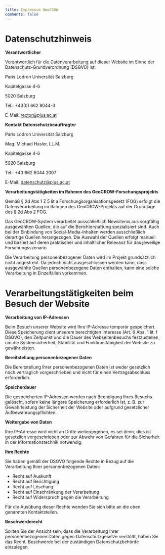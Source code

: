 ```yaml
---
title: Impressum GeoCROW
comments: false
---
```


# Datenschutzhinweis

**Verantwortlicher**

Verantwortlich für die Datenverarbeitung auf dieser Website im Sinne der Datenschutz-Grundverordnung (DSGVO) ist:

Paris Lodron Universität Salzburg

Kapitelgasse 4-6

5020 Salzburg

Tel.: +43(0) 662 8044-0

E-Mail: rector@plus.ac.at

**Kontakt Datenschutzbeauftragter**

Paris Lodron Universität Salzburg

Mag. Michael Hasler, LL.M.

Kapitelgasse 4-6

5020 Salzburg

Tel.: +43 662 8044 2007

E-Mail: datenschutz@plus.ac.at

**Verarbeitungstätigkeiten im Rahmen des GeoCROW-Forschungsprojekts**

Gemäß § 2d Abs 1 Z 5 lit a Forschungsorganisationsgesetz (FOG) erfolgt die Datenverarbeitung im Rahmen des GeoCROW-Projekts auf der Grundlage des § 2d Abs 2 FOG.

Das GeoCROW-System verarbeitet ausschließlich Newsitems aus sorgfältig ausgewählten Quellen, die auf die Berichterstattung spezialisiert sind. Auch bei der Einbindung von Social-Media-Inhalten werden ausschließlich derartige Quellen herangezogen. Die Auswahl der Quellen erfolgt manuell und basiert auf deren praktischer und inhaltlicher Relevanz für das jeweilige Forschungsszenario.

Die Verarbeitung personenbezogener Daten wird im Projekt grundsätzlich nicht angestrebt. Da jedoch nicht ausgeschlossen werden kann, dass ausgewählte Quellen personenbezogene Daten enthalten, kann eine solche Verarbeitung in Einzelfällen vorkommen.

# Verarbeitungstätigkeiten beim Besuch der Website

**Verarbeitung von IP-Adressen**

Beim Besuch unserer Website wird Ihre IP-Adresse temporär gespeichert. Diese Speicherung dient unserem berechtigten Interesse (Art. 6 Abs. 1 lit. f DSGVO), den Zeitpunkt und die Dauer des Webseitenbesuchs festzustellen, um die Systemsicherheit, Stabilität und Funktionsfähigkeit der Website zu gewährleisten.

**Bereitstellung personenbezogener Daten**

Die Bereitstellung Ihrer personenbezogenen Daten ist weder gesetzlich noch vertraglich vorgeschrieben und nicht für einen Vertragsabschluss erforderlich.

**Speicherdauer**

Die gespeicherten IP-Adressen werden nach Beendigung Ihres Besuchs gelöscht, sofern keine längere Speicherung erforderlich ist, z. B. zur Gewährleistung der Sicherheit der Website oder aufgrund gesetzlicher Aufbewahrungspflichten.

**Weitergabe von Daten**

Ihre IP-Adresse wird nicht an Dritte weitergegeben, es sei denn, dies ist gesetzlich vorgeschrieben oder zur Abwehr von Gefahren für die Sicherheit in der Informationstechnik notwendig.

**Ihre Rechte**

Sie haben gemäß der DSGVO folgende Rechte in Bezug auf die Verarbeitung Ihrer personenbezogenen Daten:

- Recht auf Auskunft
- Recht auf Berichtigung
- Recht auf Löschung
- Recht auf Einschränkung der Verarbeitung
- Recht auf Widerspruch gegen die Verarbeitung

Für die Ausübung dieser Rechte wenden Sie sich bitte an die oben genannten Kontaktstellen.

**Beschwerderecht**

Sollten Sie der Ansicht sein, dass die Verarbeitung Ihrer personenbezogenen Daten gegen Datenschutzgesetze verstößt, haben Sie das Recht, Beschwerde bei der zuständigen Datenschutzbehörde einzulegen.
